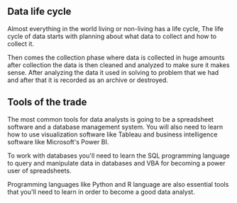 ## Data life cycle
Almost everything in the world living or non-living has a life cycle, The life cycle of data starts with planning about what data to collect and how to collect it. 

Then comes the collection phase where data is collected in huge amounts after collection the data is then cleaned and analyzed to make sure it makes sense. After analyzing the data it used in solving to problem that we had and after that it is recorded as an archive or destroyed.

## Tools of the trade
The most common tools for data analysts is going to be a spreadsheet software and a database management system. You will also need to learn how to use visualization software like Tableau and business intelligence software like Microsoft's Power BI.

To work with databases you'll need to learn the SQL programming language to query and manipulate data in databases and VBA for becoming a power user of spreadsheets. 

Programming languages like Python and R language are also essential tools that you'll need to learn in order to become a good data analyst.
